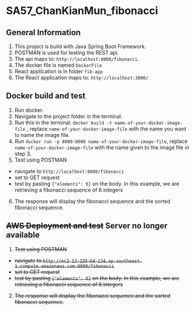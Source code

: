 # SA57_ChanKianMun_fibonacci

## General Information
1. This project is build with Java Spring Boot Framework.
2. POSTMAN is used for testing the REST api.
3. The api maps to: ```http://localhost:8080/fibonacci```.
4. The docker file is named ```DockerFile```
5. React application is in folder ```fib-app```
6. The React application maps to: ```http://localhost:3000/```

## Docker build and test
1. Run docker.
2. Navigate to the project folder in the terminal.
3. Run this in the terminal: ```docker build -t name-of-your-docker-image-file``` , replace ```name-of-your-docker-image-file``` with the name you want to name the image file.
4. Run ```docker run -p 8080:8080 name-of-your-docker-image-file```, replace ```name-of-your-docker-image-file``` with the name given to the image file in step 3.
5. Test using POSTMAN
  - navigate to ```http://localhost:8080/fibonacci```
  - set to GET request
  - test by pasting ```{"elements": 6}``` on the body. In this example, we are retrieving a fibonacci sequence of 6 integers
6. The response will display the fibonacci sequence and the sorted fibonacci sequence. 

## ~~AWS Deployment and test~~ Server no longer available
1. ~~Test using POSTMAN~~
  - ~~navigate to ```http://ec2-13-229-64-134.ap-southeast-1.compute.amazonaws.com:8080/fibonacci```~~
  - ~~set to GET request~~
  - ~~test by pasting ```{"elements": 6}``` on the body. In this example, we are retrieving a fibonacci sequence of 6 integers~~
2. ~~The response will display the fibonacci sequence and the sorted fibonacci sequence.~~

   
